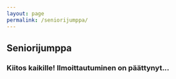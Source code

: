 ```yaml
---
layout: page
permalink: /seniorijumppa/
---
```


## Seniorijumppa 

### Kiitos kaikille! Ilmoittautuminen on päättynyt...
